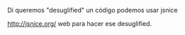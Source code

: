 Di queremos "desuglified" un código podemos usar jsnice

http://jsnice.org/
web para hacer ese desuglified.

